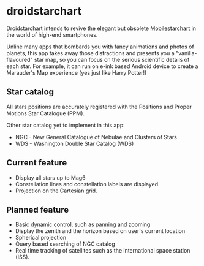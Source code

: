# droidstarchart

Droidstarchart intends to revive the elegant but obsolete [Mobilestarchart](http://mobilestarchart.sourceforge.net/) 
in the world of high-end smartphones.

Unline many apps that bombards you with fancy animations and photos of planets, 
this app takes away those distractions and presents you a "vanilla-flavoured" star map,
so you can focus on the serious scientific details of each star.
For example, it can run on e-ink based Android device to create a Marauder's Map experience (yes just like Harry Potter!)

## Star catalog

All stars positions are accurately registered with the Positions and Proper Motions Star Catalogue (PPM).

Other star catalog yet to implement in this app:
* NGC - New General Catalogue of Nebulae and Clusters of Stars
* WDS - Washington Double Star Catalog (WDS)

## Current feature

* Display all stars up to Mag6
* Constellation lines and constellation labels are displayed.
* Projection on the Cartesian grid.

## Planned feature

* Basic dynamic control, such as panning and zooming
* Display the zenith and the horizon based on user's current location
* Spherical projection
* Query based searching of NGC catalog
* Real time tracking of satellites such as the international space station (ISS).
